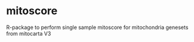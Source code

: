 # mitoscore
R-package to perform single sample mitoscore for mitochondria genesets from mitocarta V3
